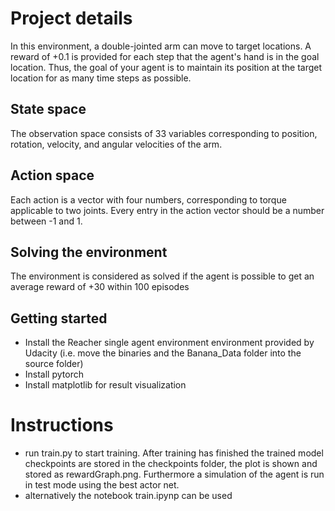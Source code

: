 # Project details
In this environment, a double-jointed arm can move to target locations. A reward of +0.1 is provided for each step that the agent's hand is in the goal location. Thus, the goal of your agent is to maintain its position at the target location for as many time steps as possible.
## State space
The observation space consists of 33 variables corresponding to position, rotation, velocity, and angular velocities of the arm.
## Action space
Each action is a vector with four numbers, corresponding to torque applicable to two joints. Every entry in the action vector should be a number between -1 and 1.
## Solving the environment
The environment is considered as solved if the agent is possible to get an average reward of +30 within 100 episodes
## Getting started
* Install the Reacher single agent environment environment provided by Udacity (i.e. move the binaries and the Banana_Data folder into the source folder)
* Install pytorch
* Install matplotlib for result visualization
# Instructions
* run train.py to start training. After training has finished the trained model checkpoints are stored in the checkpoints folder, the plot is shown and stored as rewardGraph.png.
Furthermore a simulation of the agent is run in test mode using the best actor net.
* alternatively the notebook train.ipynp can be used